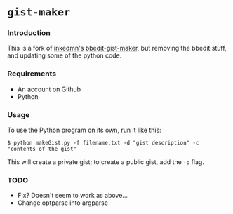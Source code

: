 `gist-maker`
=================

### Introduction

This is a fork of [inkedmn's](https://github.com/inkedmn) [bbedit-gist-maker](inkedmn/bbedit-gist-maker), but removing the bbedit stuff, and updating some of the python code.

### Requirements

* An account on Github
* Python

### Usage

To use the Python program on its own, run it like this:

`$ python makeGist.py -f filename.txt -d "gist description" -c "contents of the gist"`

This will create a private gist; to create a public gist, add the `-p` flag.

### TODO

* Fix?  Doesn't seem to work as above...
* Change optparse into argparse
